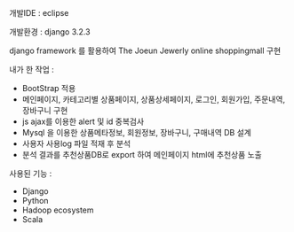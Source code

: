 개발IDE : eclipse

개발환경 : django 3.2.3

django framework 를 활용하여 The Joeun Jewerly online shoppingmall 구현

내가 한 작업 :

- BootStrap 적용
- 메인페이지, 카테고리별 상품페이지, 상품상세페이지, 로그인, 회원가입, 주문내역, 장바구니 구현
- js ajax를 이용한 alert 및 id 중복검사
- Mysql 을 이용한 상품메타정보, 회원정보, 장바구니, 구매내역 DB 설계
- 사용자 사용log 파일 적재 후 분석
- 분석 결과를 추천상품DB로 export 하여 메인페이지 html에 추천상품 노출

사용된 기능 :

- Django
- Python
- Hadoop ecosystem
- Scala
